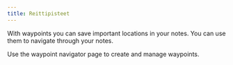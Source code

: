 ```yaml
---
title: Reittipisteet
---
```


With waypoints you can save important locations in your notes. You can use them to navigate through your notes.

Use the waypoint navigator page to create and manage waypoints.
